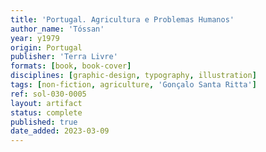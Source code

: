 ```yaml
---
title: 'Portugal. Agricultura e Problemas Humanos'
author_name: 'Tóssan'
year: y1979
origin: Portugal
publisher: 'Terra Livre'
formats: [book, book-cover]
disciplines: [graphic-design, typography, illustration]
tags: [non-fiction, agriculture, 'Gonçalo Santa Ritta']
ref: sol-030-0005
layout: artifact
status: complete
published: true
date_added: 2023-03-09
---
```

